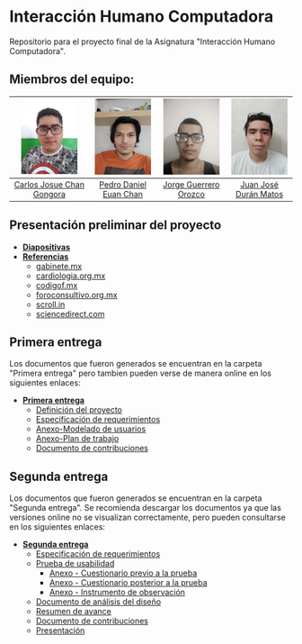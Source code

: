 # Interacción Humano Computadora
Repositorio para el proyecto final de la Asignatura "Interacción Humano Computadora".

## Miembros del equipo:

| <img src="assets/CarlosChan.jpg" width=100> | <img src="assets/PedroEuan.jpeg" width=100> | <img src="assets/JorgeGuerrero.jpeg" width=100> | <img src="assets/JuanDuran.jpeg" width=100> | 
| :----: | :----: | :----: | :----: |
| [Carlos Josue Chan Gongora](https://github.com/Shadic78) | [Pedro Daniel Euan Chan](https://github.com/dongato99) | [Jorge Guerrero Orozco](https://github.com/llYOrchll) | [Juan José Durán Matos](https://github.com/Juancrack97) |

## Presentación preliminar del proyecto

* **[Diapositivas](https://www.figma.com/file/ajxmUITsF8BkxAxivxNG8P/ProyectoIHCPresentacion?node-id=0%3A1)**
* **[Referencias](https://www.figma.com/file/ajxmUITsF8BkxAxivxNG8P/ProyectoIHCPresentacion?node-id=7%3A1260)**
    * [gabinete.mx](https://gabinete.mx/images/datadato/donacion/ST_donacion_sangre_2019.pdf)
    * [cardiologia.org.mx](https://www.cardiologia.org.mx/atencion_medica/banco_de_sangre/)
    * [codigof.mx](https://codigof.mx/donar-sangre-regalar-vida/)
    * [foroconsultivo.org.mx](https://foroconsultivo.org.mx/INCyTU/index.php/notas/salud/124-30-donacion-de-sangre-en-mexico-n-2)
    * [scroll.in](https://scroll.in/pulse/841558/blood-donation-apps-are-here-to-help-in-medical-emergencies-but-where-does-the-blood-really-go)
    * [sciencedirect.com](https://www.sciencedirect.com/science/article/pii/S2666990021000045)

## Primera entrega

Los documentos que fueron generados se encuentran en la carpeta "Primera entrega" pero tambien pueden verse
de manera online en los siguientes enlaces:
* **[Primera entrega](https://alumnosuady-my.sharepoint.com/:f:/g/personal/a18016316_alumnos_uady_mx/Eikd-WKWGwZClaxpxrIkzSYBWaDTfzJcimM2fv-5Lzexeg?e=IJ2B6C)**
	* [Definición del proyecto](https://alumnosuady-my.sharepoint.com/:w:/g/personal/a18016316_alumnos_uady_mx/EXIer8UWKqpIrAZN_w3Od6QBksbNG0FqsMtnpYGp4pgmZg?e=GDToYQ)
	* [Especificación de requerimientos](https://alumnosuady-my.sharepoint.com/:w:/g/personal/a18016316_alumnos_uady_mx/EYwVGUBSwRJMmOFeztnbwrkBaWHu00cRRscMRD1-UunSRA?e=pCZ5bA)
	* [Anexo-Modelado de usuarios](https://alumnosuady-my.sharepoint.com/:w:/g/personal/a18016316_alumnos_uady_mx/EeOVmZnApQlAtbLMNzCVxgYB5ZF035ZNx2dA1nv_EPkrEQ?e=ckjCnf)
	* [Anexo-Plan de trabajo](https://alumnosuady-my.sharepoint.com/:w:/g/personal/a18016316_alumnos_uady_mx/EZTuCeeZtdxOr_Oo6QRyaCcBoB-LSV1oaYUyAvTrmupqYA?e=TE1mSo)
	* [Documento de contribuciones](https://alumnosuady-my.sharepoint.com/:w:/g/personal/a18016316_alumnos_uady_mx/EeqhL-0HgrhFgREWEihd14wBtzET8zrN0X3t06_r8RvgtA?e=CQYTLy)
	
## Segunda entrega

Los documentos que fueron generados se encuentran en la carpeta "Segunda entrega". Se recomienda descargar los documentos ya que las versiones online
no se visualizan correctamente, pero pueden consultarse en los siguientes enlaces:
* **[Segunda entrega](https://alumnosuady-my.sharepoint.com/:f:/g/personal/a18016316_alumnos_uady_mx/Euc2DfTLIKNCrsp5-e2jwWwBEeoNydaQFa_YA3EKE06pIQ?e=1xCyjN)**
	* [Especificación de requerimientos](https://alumnosuady-my.sharepoint.com/:w:/g/personal/a18016316_alumnos_uady_mx/EUEK8WRxyj5MpTC0v2OSTn0BtWha2CzdDJVKW3QbHYCjeA?e=yDteFT)
	* [Prueba de usabilidad](https://alumnosuady-my.sharepoint.com/:w:/g/personal/a18016316_alumnos_uady_mx/Earma32vdf9BlTflkGxRi64BiSAal_D_BA1ooOkutWmobQ?e=dh5ifz)
		* [Anexo - Cuestionario previo a la prueba](https://alumnosuady-my.sharepoint.com/:w:/g/personal/a18016316_alumnos_uady_mx/EXEVV9JgSgZJtmrfTQNzteMBrYQbO4yUDgIfjfmjYuez3A?e=eQ5DKn)
		* [Anexo - Cuestionario posterior a la prueba](https://alumnosuady-my.sharepoint.com/:w:/g/personal/a18016316_alumnos_uady_mx/ESul2_-NNsFElnv5WNiZh-IB2KL0gqM_Nk58dJwIPAoqiw?e=7P2Xle)
		* [Anexo - Instrumento de observación](https://alumnosuady-my.sharepoint.com/:w:/g/personal/a18016316_alumnos_uady_mx/EegX8oxjWI9KlCBiHjkBJvIBzA38g_8AtwaCeFP-ykiI1g?e=3heOdX)		
	* [Documento de análisis del diseño](https://alumnosuady-my.sharepoint.com/:w:/g/personal/a18016316_alumnos_uady_mx/EX65e37YcPdLkG-pd2dI0_MBvHivHNT1WSlYk7qUwV11MA?e=OGINEc)
	* [Resumen de avance](https://alumnosuady-my.sharepoint.com/:w:/g/personal/a18016316_alumnos_uady_mx/EU45Q4WfJyxIiHN8ACWlXREBOPnIUa0Zsdo79_uYo9FjBg?e=eZtyca)
	* [Documento de contribuciones](https://alumnosuady-my.sharepoint.com/:w:/g/personal/a18016316_alumnos_uady_mx/ETvdCUZUc-pJjG-kZiO1K6ABlUC4mm7eF_dm8zB-AnjXbQ?e=PVour4)
	* [Presentación](https://alumnosuady-my.sharepoint.com/:p:/g/personal/a18016316_alumnos_uady_mx/EZIPMx2LaPRDuvD0ZIu_jPoBazYZ0fTMgSlVp0p4PcYmIQ?e=5e0Om1)